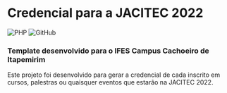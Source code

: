 # Credencial para a JACITEC 2022
![PHP](https://img.shields.io/badge/php-%23777BB4.svg?logo=php&logoColor=white&style=for-the-badge)
![GitHub](https://img.shields.io/badge/github-%23121011.svg?logo=github&logoColor=white&style=for-the-badge)

### Template desenvolvido para o IFES Campus Cachoeiro de Itapemirim

Este projeto foi desenvolvido para gerar a credencial de cada inscrito em cursos, palestras ou quaisquer eventos que estarão na JACITEC 2022. 


